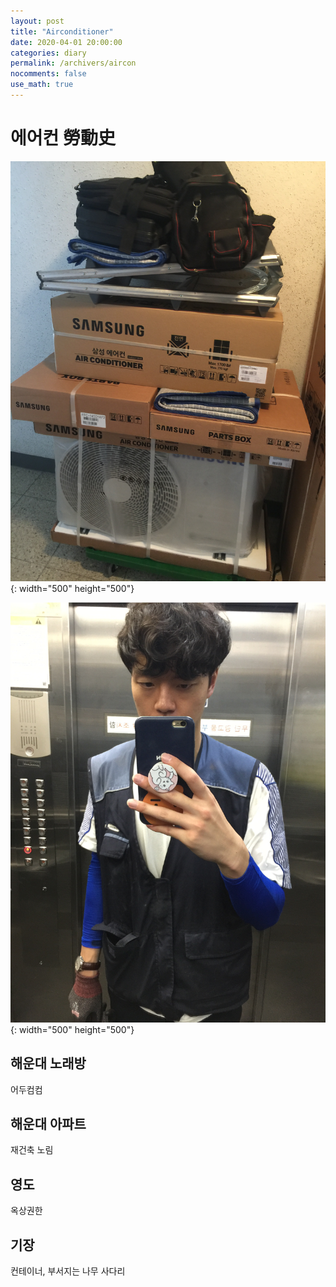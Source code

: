 ```yaml
---
layout: post
title: "Airconditioner"
date: 2020-04-01 20:00:00
categories: diary
permalink: /archivers/aircon
nocomments: false
use_math: true
---
```


# 에어컨 勞動史

![air1](/assets/posts/2020-04-01-aircon/air1.JPG){: width="500" height="500"}

![air2](/assets/posts/2020-04-01-aircon/air2.JPG){: width="500" height="500"}

## 해운대 노래방

어두컴컴

## 해운대 아파트

재건축 노림

## 영도

옥상권한

## 기장

컨테이너, 부서지는 나무 사다리
